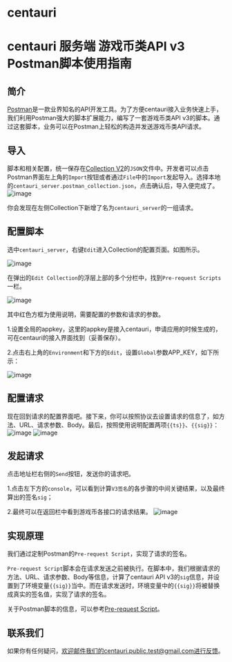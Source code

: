 # centauri
# centauri 服务端 游戏币类API v3 Postman脚本使用指南

## 简介

[Postman](https://www.getpostman.com/products)是一款业界知名的API开发工具。为了方便centauri接入业务快速上手，我们利用Postman强大的脚本扩展能力，编写了一套游戏币类API v3的脚本。通过这套脚本，业务可以在Postman上轻松的构造并发送游戏币类API请求。

## 导入

脚本和相关配置，统一保存在[Collection V2](https://go.pstmn.io/collection-v2)的`JSON`文件中。开发者可以点击Postman界面左上角的`Import`按钮或者通过`File`中的`Import`发起导入。选择本地的`centauri_server.postman_collection.json`，点击确认后，导入便完成了。![image](https://user-images.githubusercontent.com/82426537/114562705-5387ab80-9ca1-11eb-92df-4ab46cc026e4.png)

你会发现在左侧Collection下新增了名为`centauri_server`的一组请求。

## 配置脚本

选中`centauri_server`，右键`Edit`进入Collection的配置页面。如图所示。

![image](https://user-images.githubusercontent.com/82426537/114562841-74e89780-9ca1-11eb-9dbe-0df49ab04c23.png)

在弹出的`Edit Collection`的浮层上部的多个分栏中，找到`Pre-request Scripts`一栏。

![image](https://user-images.githubusercontent.com/82426537/114562892-7fa32c80-9ca1-11eb-80b7-8acc3bbee594.png)

其中红色方框为使用说明，需要配置的参数和请求的参数。

1.设置全局的appkey，这里的appkey是接入centauri，申请应用的时候生成的，可在centauri的接入界面找到（妥善保存）。

2.点击右上角的`Environment`和下方的`Edit`，设置`Global`参数APP_KEY，如下所示：

![image](https://user-images.githubusercontent.com/82426537/114562941-8b8eee80-9ca1-11eb-97ce-4f128855b261.png)

## 配置请求

现在回到请求的配置界面吧。接下来，你可以按照协议去设置请求的信息了，如方法、URL、请求参数、Body。最后，按照使用说明配置两项`{{ts}}`、`{{sig}}`：
![image](https://user-images.githubusercontent.com/82426537/114562996-98abdd80-9ca1-11eb-87d9-e79301ec9da6.png)
![image](https://user-images.githubusercontent.com/82426537/114563015-9ea1be80-9ca1-11eb-80bb-12f6e11e6d82.png)

## 发起请求

点击地址栏右侧的`Send`按钮，发送你的请求吧。

1.点击左下方的`console`，可以看到计算`V3签名`的各步骤的中间关键结果，以及最终算出的签名`sig`；

2.最终可以在返回栏中看到游戏币各接口的请求结果。
![image](https://user-images.githubusercontent.com/82426537/114563092-ad887100-9ca1-11eb-9d2a-9fe0a0dbecaa.png)

## 实现原理

我们通过定制Postman的`Pre-request Script`，实现了请求的签名。

`Pre-request Script`脚本会在请求发送之前被执行。在脚本中，我们根据请求的方法、URL、请求参数、Body等信息，计算了centauri API v3的`sig`信息，并设置到了环境变量`{{sig}}`当中。而在请求发送时，环境变量中的`{{sig}}`将被替换成真实的签名值，实现了请求的签名。

关于Postman脚本的信息，可以参考[Pre-request Script](https://learning.getpostman.com/docs/postman/scripts/pre_request_scripts/)。

## 联系我们

如果你有任何疑问，欢迎邮件我们的centauri.public.test@gmail.com进行反馈。



